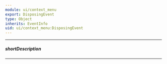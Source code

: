 ```yaml
---
module: ui/context_menu
export: DisposingEvent
type: Object
inherits: EventInfo
uid: ui/context_menu:DisposingEvent
---
```

---
##### shortDescription
<!-- Description goes here -->

---
<!-- Description goes here -->